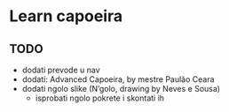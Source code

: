 # Learn capoeira

## TODO
- dodati prevode u nav
- dodati: Advanced Capoeira, by mestre Paulão Ceara
- dodati ngolo slike (N’golo, drawing by Neves e Sousa)
  - isprobati ngolo pokrete i skontati ih

